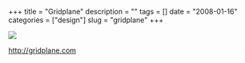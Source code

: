 +++
title = "Gridplane"
description = ""
tags = []
date = "2008-01-16"
categories = ["design"]
slug = "gridplane"
+++


 

  <div id="screens-thumbs" class="clearfix">
    <div class="txt-center" id="design-submission"><a href="http://gridplane.com/"><img id='bluga-thumbnail-1122' class='bluga-thumbnail large' src='//konigi.com/media/bluga/
wt47f2821345963_0.jpg'/></a></div>  
  </div>   
<p><a href="http://gridplane.com/">http://gridplane.com</a></p>




